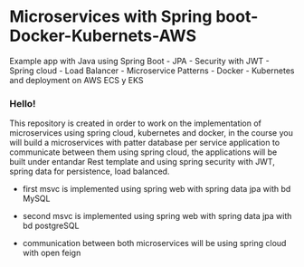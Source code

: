 # Microservices with Spring boot-Docker-Kubernets-AWS
Example app with Java using Spring Boot - JPA - Security with JWT - Spring cloud - Load Balancer - Microservice Patterns - Docker - Kubernetes and deployment on AWS ECS y EKS

### Hello!

This repository is created in order to work on the implementation of microservices using spring cloud, kubernetes and docker, in the course you will build a microservices with patter database per service application to communicate between them using spring cloud, the applications will be built under entandar Rest template and using spring security with JWT, spring data for persistence, load balanced.

- first msvc is implemented using spring web with spring data jpa with bd MySQL

- second msvc is implemented using spring web with spring data jpa with bd postgreSQL

- communication between both microservices will be using spring cloud with open feign